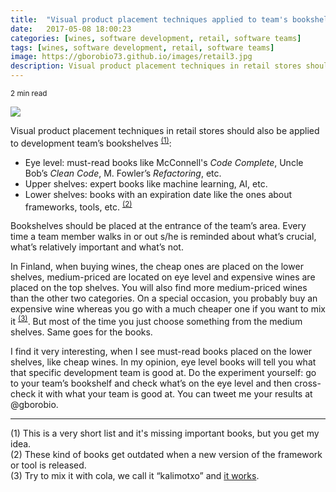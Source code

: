 ```yaml
---
title:  "Visual product placement techniques applied to team's bookshelves"
date:   2017-05-08 18:00:23
categories: [wines, software development, retail, software teams]
tags: [wines, software development, retail, software teams]
image: https://gborobio73.github.io/images/retail3.jpg
description: Visual product placement techniques in retail stores should also be applied to development team’s bookshelves
---
```

<sub>2 min read</sub>

![](../../images/retail3.jpg)

Visual product placement techniques in retail stores should also be applied to development team’s bookshelves <sup>[(1)](#fnOne)</sup>: 
* Eye level: must-read books like McConnell's _Code Complete_, Uncle Bob’s _Clean Code_, M. Fowler’s _Refactoring_, etc.
* Upper shelves: expert books like machine learning, AI, etc.
* Lower shelves: books with an expiration date like the ones about frameworks, tools, etc. <sup>[(2)](#fnTwo)</sup>

Bookshelves should be placed at the entrance of the team’s area. Every time a team member walks in or out s/he is reminded about what’s crucial, what’s relatively important and what’s not.

In Finland, when buying wines, the cheap ones are placed on the lower shelves, medium-priced are located on eye level and expensive wines are placed on the top shelves. You will also find more medium-priced wines than the other two categories. On a special occasion, you probably buy an expensive wine whereas you go with a much cheaper one if you want to mix it <sup>[(3)](#fnThree)</sup>. But most of the time you just choose something from the medium shelves. Same goes for the books.

I find it very interesting, when I see must-read books placed on the lower shelves, like cheap wines. In my opinion, eye level books will tell you what that specific development team is good at. Do the experiment yourself: go to your team’s bookshelf and check what’s on the eye level and then cross-check it with what your team is good at. You can tweet me your results at @gborobio.

---
<a name="fnOne">(1)</a> This is a very short list and it's missing important books, but you get my idea.<br> 
<a name="fnTwo">(2)</a> These kind of books get outdated when a new version of the framework or tool is released.<br> 
<a name="fnThree">(3)</a> Try to mix it with cola, we call it “kalimotxo” and [it works](http://www.nytimes.com/2013/05/22/dining/wine-and-cola-it-works.html).
